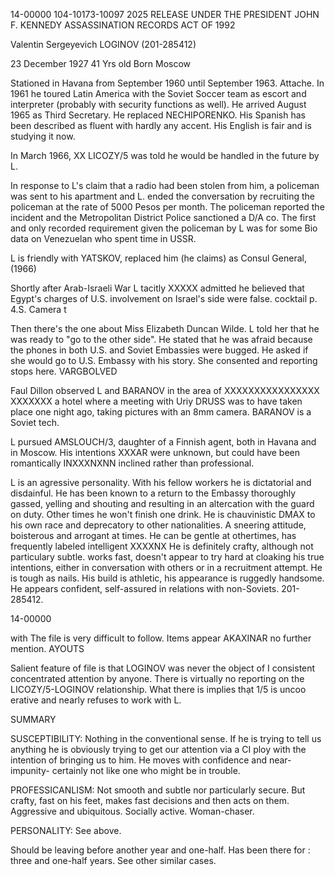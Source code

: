 14-00000
104-10173-10097
2025 RELEASE UNDER THE PRESIDENT JOHN F. KENNEDY ASSASSINATION RECORDS ACT OF 1992

Valentin Sergeyevich LOGINOV (201-285412)

23 December 1927 41 Yrs old Born Moscow

Stationed in Havana from September 1960 until September 1963. Attache.
In 1961 he toured Latin America with the Soviet Soccer team as escort
and interpreter (probably with security functions as well). He arrived
August 1965 as Third Secretary. He replaced NECHIPORENKO. His Spanish
has been described as fluent with hardly any accent. His English is fair
and is studying it now.

In March 1966, XX LICOZY/5 was told he would be handled in the future by
L.

In response to L's claim that a radio had been stolen from him, a policeman
was sent to his apartment and L. ended the conversation by recruiting the
policeman at the rate of 5000 Pesos per month. The policeman reported the
incident and the Metropolitan District Police sanctioned a D/A co. The
first and only recorded requirement given the policeman by L was for some
Bio data on Venezuelan who spent time in USSR.

L is friendly with YATSKOV, replaced him (he claims) as Consul General, (1966)

Shortly after Arab-Israeli War L tacitly XXXXX admitted he believed that
Egypt's charges of U.S. involvement on Israel's side were false. cocktail p.
4.S. Camera t

Then there's the one about Miss Elizabeth Duncan Wilde. L told her that he
was ready to "go to the other side". He stated that he was afraid because
the phones in both U.S. and Soviet Embassies were bugged. He asked if she
would go to U.S. Embassy with his story. She consented and reporting stops
here. VARGBOLVED

Faul Dillon observed L and BARANOV in the area of XXXXXXXXXXXXXXXX
XXXXXXX a hotel where a meeting with Uriy DRUSS was to have taken place
one night ago, taking pictures with an 8mm camera. BARANOV is a Soviet tech.

L pursued AMSLOUCH/3, daughter of a Finnish agent, both in Havana and in
Moscow. His intentions XXXAR were unknown, but could have been romantically
INXXXNXNN inclined rather than professional.

L is an agressive personality. With his fellow workers he is dictatorial
and disdainful. He has been known to a return to the Embassy thoroughly
gassed, yelling and shouting and resulting in an altercation with the guard
on duty. Other times he won't finish one drink. He is chauvinistic DMAX to his
own race and deprecatory to other nationalities. A sneering attitude, boisterous
and arrogant at times. He can be gentle at othertimes, has frequently labeled
intelligent XXXXNX He is definitely crafty, although not particulary subtle.
works fast, doesn't appear to try hard at cloaking his true intentions, either
in conversation with others or in a recruitment attempt. He is tough as nails.
His build is athletic, his appearance is ruggedly handsome. He appears
confident, self-assured in relations with non-Soviets.
201-285412.

14-00000

with
The file is very difficult to follow. Items appear AKAXINAR no further
mention. AYOUTS

Salient feature of file is that LOGINOV was never the object of I
consistent concentrated attention by anyone. There is virtually no
reporting on the LICOZY/5-LOGINOV relationship. What there is implies
thạt 1/5 is uncoo erative and nearly refuses to work with L.

SUMMARY

SUSCEPTIBILITY: Nothing in the conventional sense. If he is trying to
tell us anything he is obviously trying to get our attention via a CI
ploy with the intention of bringing us to him. He moves with confidence
and near-impunity- certainly not like one who might be in trouble.

PROFESSICANLISM: Not smooth and subtle nor particularly secure. But
crafty, fast on his feet, makes fast decisions and then acts on them.
Aggressive and ubiquitous. Socially active. Woman-chaser.

PERSONALITY: See above.

Should be leaving before another year and one-half. Has been there for
: three and one-half years.
See other similar cases.
